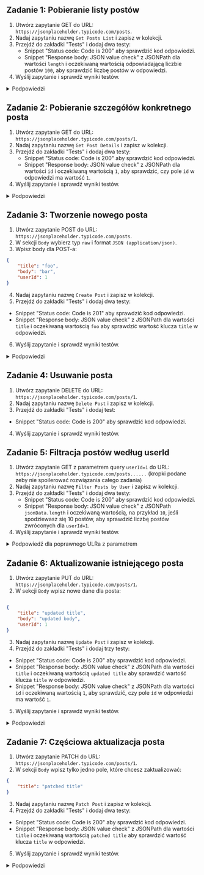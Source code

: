 ## Zadanie 1: Pobieranie listy postów
1. Utwórz zapytanie GET do URL: `https://jsonplaceholder.typicode.com/posts`.
2. Nadaj zapytaniu nazwę `Get Posts List` i zapisz w kolekcji.
3. Przejdź do zakładki "Tests" i dodaj dwa testy:
   - Snippet "Status code: Code is 200" aby sprawdzić kod odpowiedzi.
   - Snippet "Response body: JSON value check" z JSONPath dla wartości `length` i oczekiwaną wartością odpowiadającą liczbie postów `100`, aby sprawdzić liczbę postów w odpowiedzi.
4. Wyślij zapytanie i sprawdź wyniki testów.

<details>
<summary>Podpowiedzi</summary>

 `jsonData.length`

</details>



## Zadanie 2: Pobieranie szczegółów konkretnego posta
1. Utwórz zapytanie GET do URL: `https://jsonplaceholder.typicode.com/posts/1`.
2. Nadaj zapytaniu nazwę `Get Post Details` i zapisz w kolekcji.
3. Przejdź do zakładki "Tests" i dodaj dwa testy:
   - Snippet "Status code: Code is 200" aby sprawdzić kod odpowiedzi.
   - Snippet "Response body: JSON value check" z JSONPath dla wartości `id` i oczekiwaną wartością `1`, aby sprawdzić, czy pole `id` w odpowiedzi ma wartość `1`.
4. Wyślij zapytanie i sprawdź wyniki testów.

<details>
<summary>Podpowiedzi</summary>

 `jsonData.id`

</details>

## Zadanie 3: Tworzenie nowego posta
1. Utwórz zapytanie POST do URL: `https://jsonplaceholder.typicode.com/posts`.
2. W sekcji `Body` wybierz typ `raw` i format `JSON (application/json)`.
3. Wpisz body dla POST-a:

```json
{
	"title": "foo",
	"body": "bar",
	"userId": 1
}
```

4. Nadaj zapytaniu nazwę `Create Post` i zapisz w kolekcji.
5. Przejdź do zakładki "Tests" i dodaj dwa testy:
- Snippet "Status code: Code is 201" aby sprawdzić kod odpowiedzi.
- Snippet "Response body: JSON value check" z JSONPath dla wartości `title` i oczekiwaną wartością `foo` aby sprawdzić wartość klucza `title` w odpowiedzi.
6. Wyślij zapytanie i sprawdź wyniki testów.

<details>
<summary>Podpowiedzi</summary>

 `jsonData.title`

</details>


## Zadanie 4: Usuwanie posta
1. Utwórz zapytanie DELETE do URL: `https://jsonplaceholder.typicode.com/posts/1`.
2. Nadaj zapytaniu nazwę `Delete Post` i zapisz w kolekcji.
3. Przejdź do zakładki "Tests" i dodaj test:
- Snippet "Status code: Code is 200" aby sprawdzić kod odpowiedzi.
4. Wyślij zapytanie i sprawdź wyniki testów.


## Zadanie 5: Filtracja postów według userId
1. Utwórz zapytanie GET z parametrem query `userId=1` do URL: `https://jsonplaceholder.typicode.com/posts......` (kropki podane zeby nie spoilerować rozwiązania całego zadania)
2. Nadaj zapytaniu nazwę `Filter Posts by User` i zapisz w kolekcji.
3. Przejdź do zakładki "Tests" i dodaj dwa testy:
   - Snippet "Status code: Code is 200" aby sprawdzić kod odpowiedzi.
   - Snippet "Response body: JSON value check" z JSONPath `jsonData.length` i oczekiwaną wartością, na przykład `10`, jeśli spodziewasz się 10 postów, aby sprawdzić liczbę postów zwróconych dla `userId=1`.
4. Wyślij zapytanie i sprawdź wyniki testów.

<details>
<summary>Podpowiedź dla poprawnego ULRa z parametrem </summary>

 `https://jsonplaceholder.typicode.com/posts?userId=1`

</details>


## Zadanie 6: Aktualizowanie istniejącego posta
1. Utwórz zapytanie PUT do URL: `https://jsonplaceholder.typicode.com/posts/1`.
2. W sekcji `Body` wpisz nowe dane dla posta:

```json

{
	"title": "updated title",
	"body": "updated body",
	"userId": 1
}
```

3. Nadaj zapytaniu nazwę `Update Post` i zapisz w kolekcji.
4. Przejdź do zakładki "Tests" i dodaj trzy testy:
- Snippet "Status code: Code is 200" aby sprawdzić kod odpowiedzi.
- Snippet "Response body: JSON value check" z JSONPath dla wartości `title` i oczekiwaną wartością `updated title` aby sprawdzić wartość klucza `title` w odpowiedzi.
- Snippet "Response body: JSON value check" z JSONPath dla wartości `id` i oczekiwaną wartością `1`, aby sprawdzić, czy pole `id` w odpowiedzi ma wartość `1`.
5. Wyślij zapytanie i sprawdź wyniki testów.

<details>
<summary>Podpowiedzi</summary>

 `jsonData.title`
 `jsonData.id`

</details>



## Zadanie 7: Częściowa aktualizacja posta
1. Utwórz zapytanie PATCH do URL: `https://jsonplaceholder.typicode.com/posts/1`.
2. W sekcji `Body` wpisz tylko jedno pole, które chcesz zaktualizować:

```json
{
	"title": "patched title"
}
```

3. Nadaj zapytaniu nazwę `Patch Post` i zapisz w kolekcji.
4. Przejdź do zakładki "Tests" i dodaj dwa testy:
- Snippet "Status code: Code is 200" aby sprawdzić kod odpowiedzi.
- Snippet "Response body: JSON value check" z JSONPath dla wartości `title` i oczekiwaną wartością `patched title` aby sprawdzić wartość klucza `title` w odpowiedzi.
5. Wyślij zapytanie i sprawdź wyniki testów.

<details>
<summary>Podpowiedzi</summary>

 `jsonData.title`

</details>
